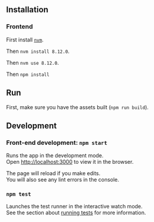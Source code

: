 ## Installation

### Frontend

First install [`nvm`](https://github.com/nvm-sh/nvm#install-script).

Then `nvm install 8.12.0`.

Then `nvm use 8.12.0`.

Then `npm install`

## Run

First, make sure you have the assets built (`npm run build`).

## Development

### Front-end development: `npm start`

Runs the app in the development mode.<br />
Open [http://localhost:3000](http://localhost:3000) to view it in the browser.

The page will reload if you make edits.<br />
You will also see any lint errors in the console.

### `npm test`

Launches the test runner in the interactive watch mode.<br />
See the section about [running tests](https://facebook.github.io/create-react-app/docs/running-tests) for more information.
